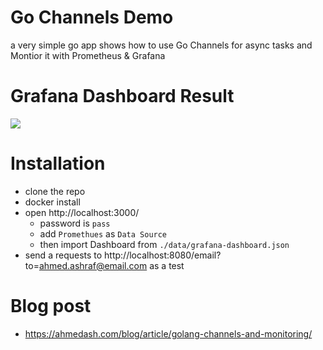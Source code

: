 # Go Channels Demo

a very simple go app shows how to use Go Channels for async tasks and Montior it with Prometheus & Grafana

# Grafana Dashboard Result
<img src="https://i.imgur.com/3aajUZt.gif">

# Installation
- clone the repo
- docker install
- open http://localhost:3000/ 
    - password is `pass`
    - add `Promethues` as `Data Source`
    - then import Dashboard from `./data/grafana-dashboard.json`
- send a requests to http://localhost:8080/email?to=ahmed.ashraf@email.com as a test

# Blog post
- https://ahmedash.com/blog/article/golang-channels-and-monitoring/